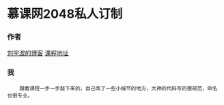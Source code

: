 慕课网2048私人订制
==================

### 作者
[刘宇波的博客](http://www.liuyubobobo.com/)
[课程地址](http://www.imooc.com/learn/76)

### 我
		跟着课程一步一步敲下来的，自己改了一些小细节的地方，大神的代码写的很规范，命名也很专业。